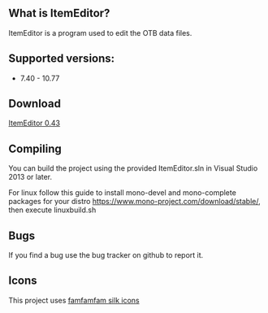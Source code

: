 What is ItemEditor?
----

ItemEditor is a program used to edit the OTB data files.

Supported versions:
----

* 7.40 - 10.77

Download
----

[ItemEditor 0.43](https://github.com/danilopucci/ItemEditor/releases/download/v0.4.3/ItemEditor_v0432.zip)

Compiling
----

You can build the project using the provided ItemEditor.sln in Visual Studio 2013 or later.

For linux follow this guide to install mono-devel and mono-complete packages for your distro https://www.mono-project.com/download/stable/, then execute linuxbuild.sh

Bugs
----

If you find a bug use the bug tracker on github to report it.


Icons
----

This project uses [famfamfam silk icons](http://www.famfamfam.com/lab/icons/silk/)
